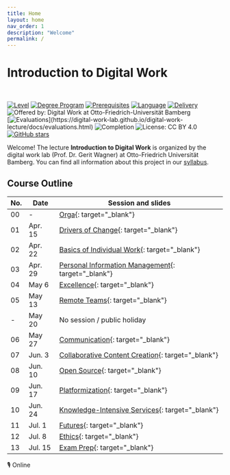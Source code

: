 ```yaml
---
title: Home
layout: home
nav_order: 1
description: "Welcome"
permalink: /
---
```


# Introduction to Digital Work

<br>

[![Level](https://img.shields.io/badge/Level-Bachelor-blue)](https://digital-work-lab.github.io/digital-work-lecture/docs/syllabus.html)
[![Degree Program](https://img.shields.io/badge/Degree%20Program-WI%20|%20ISM-blue)](https://digital-work-lab.github.io/digital-work-lecture/docs/syllabus.html)
[![Prerequisites](https://img.shields.io/badge/Prerequisites-None-blue)](https://digital-work-lab.github.io/digital-work-lecture/docs/syllabus.html)
[![Language](https://img.shields.io/badge/Language-Sessions%20in%20German,%20Materials%20in%20English-blue)](https://digital-work-lab.github.io/digital-work-lecture/docs/syllabus.html)
[![Delivery](https://img.shields.io/badge/Delivery-In%20person-blue)](https://digital-work-lab.github.io/digital-work-lecture/docs/syllabus.html)
![Offered by: Digital Work at Otto-Friedrich-Universität Bamberg](https://img.shields.io/badge/Offered%20by-%20Digital%20Work%20(Otto--Friedrich--Universit%C3%A4t%20Bamberg)-blue)<br>
[![Evaluations](https://img.shields.io/badge/Rating-★★★★★%20(4.8%20/%205)-yellow)](https://digital-work-lab.github.io/digital-work-lecture/docs/evaluations.html)
![Completion](https://img.shields.io/badge/Enrollment-30-students-green)
![License: CC BY 4.0](https://img.shields.io/badge/License-CC%20BY%204.0-green.svg)
[![GitHub stars](https://img.shields.io/github/stars/digital-work-lab/digital-work-lecture.svg?style=social&label=Star)](https://github.com/digital-work-lab/digital-work-lecture/stargazers)

Welcome!
The lecture **Introduction to Digital Work** is organized by the digital work lab (Prof. Dr. Gerit Wagner) at Otto-Friedrich Universität Bamberg.
You can find all information about this project in our [syllabus](docs/syllabus.html).

## Course Outline

| No. | Date       | Session and slides                                                                                    |
|-----|------------|-------------------------------------------------------------------------------------------------------|
| 00  | -          | [Orga](output/00-orga.html){: target="_blank"}                                                        |
| 01  | Apr. 15    | [Drivers of Change](output/01-drivers-of-change.html){: target="_blank"}                              |
| 02  | Apr. 22    | [Basics of Individual Work](output/02-basics-of-individual-work.html){: target="_blank"}              |
| 03  | Apr. 29    | [Personal Information Management](output/03-personal-information-management.html){: target="_blank"}  |
| 04  | May 6      | [Excellence](output/04-excellence.html){: target="_blank"}                                            |
| 05  | May 13     | [Remote Teams](output/05-remote-teams.html){: target="_blank"}                                        |
| -   | May 20     | No session / public holiday                                                                           |
| 06  | May 27     | [Communication](output/06-communication.html){: target="_blank"}                                      |
| 07  | Jun. 3     | [Collaborative Content Creation](output/07-collaborative-content-creation.html){: target="_blank"}    |
| 08  | Jun. 10    | [Open Source](output/08-open-source.html){: target="_blank"}                                          |
| 09  | Jun. 17    | [Platformization](output/09-platformization.html){: target="_blank"}                                  |
| 10  | Jun. 24    | [Knowledge-Intensive Services](output/10-knowledge-intensive-services.html){: target="_blank"}        |
| 11  | Jul. 1     | [Futures](output/11-futures.html){: target="_blank"}                                                  |
| 12  | Jul. 8     | [Ethics](output/12-ethics.html){: target="_blank"}                                                    |
| 13  | Jul. 15    | [Exam Prep](output/13-exam-prep.html){: target="_blank"}                                              |

🎙️ Online

<!-- 
📋 Collect summaries for exam

## Instructor

<img src="assets/gerit_wagner.jpg" alt="Gerit Wagner (Foto: Tim Kipphan)" style="height: 220px; float: left; padding-right: 10px;">

**Gerit Wagner**  
*Assistant Professor of Information Systems*  
*Otto-Friedrich Universität Bamberg*

My name is Gerit Wagner, and I am your instructor. I enjoy coding, solving programming puzzles, and building tools that are useful for others. In this project, you can contribute to one of my most significant packages: [CoLRev](https://github.com/CoLRev-Environment/colrev). 

<br style="clear:both">

You can read more about my work [here](docs/instructor.html).


slides
resources and links
instructor

TBD: include a picture?
TODO : make group fotos and publish

objectives: mention tools and open synthesis?
-->
